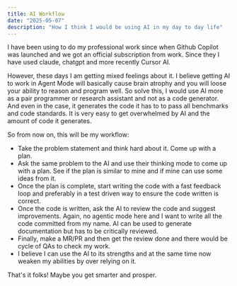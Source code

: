```yaml
---
title: AI Workflow
date: "2025-05-07"
description: "How I think I would be using AI in my day to day life"
---
```



I have been using to do my professional work since when Github Copilot was launched and we got an official subscription from work. Since they I have used claude, chatgpt and more recently Cursor AI.

However, these days I am getting mixed feelings about it. I believe getting AI to work in Agent Mode will basically cause brain atrophy and you will loose your ability to reason and program well. So solve this, I would use AI more as a pair programmer or research assistant and not as a code generator. And even in the case, it generates the code it has to to pass all benchmarks and code standards.
It is very easy to get overwhelmed by AI and the amount of code it generates.


So from now on, this will be my workflow:

- Take the problem statement and think hard about it. Come up with a plan.
- Ask the same problem to the AI and use their thinking mode to come up with a plan. See if the plan is similar to mine and if mine can use some ideas from it.
- Once the plan is complete, start writing the code with a fast feedback loop and preferably in a test driven way to ensure the code written is correct.
- Once the code is written, ask the AI to review the code and suggest improvements. Again, no agentic mode here and I want to write all the code committed from my name. AI can be used to generate documentation but has to be critically reviewed.
- Finally, make a MR/PR and then get the review done and there would be cycle of QAs to check my work.
- I believe I can use the AI to its strengths and at the same time now weaken my abilities by over relying on it.


That's it folks! Maybe you get smarter and prosper.

